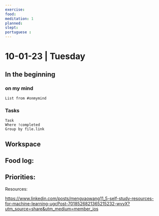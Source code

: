 ```yaml
---
exercise: 
food:
meditation: 1
planned:
slept:
portuguese :
---
```


# 10-01-23 | Tuesday

## In the beginning

### on my mind
```dataview
List from #onmymind
```
### Tasks
```dataview
Task
Where !completed
Group by file.link
```


## Workspace


Food log:
- 

Priorities:
- 

Resources:

https://www.linkedin.com/posts/mengyaowang11_5-self-study-resources-for-machine-learning-ugcPost-7018526821365215232-wvyX?utm_source=share&utm_medium=member_ios